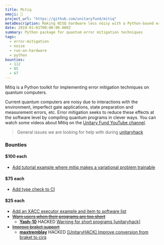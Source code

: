 ```yaml
---
title: Mitiq
emoji: 🌴
project_url: "https://github.com/unitaryfund/mitiq"
metaDescription: Making NISQ hardware less noisy with a Python-based error mitigating package.
date: 2019-01-01T00:00:00.000Z
summary: Python package for quantum error mitigation techniques
tags:
  - error-mitigation
  - noise
  - run-on-hardware
  - python
bounties:
  - 112
  - 85
  - 67
---
```


Mitiq is a Python toolkit for implementing error mitigation techniques on quantum computers.

Current quantum computers are noisy due to interactions with the environment, imperfect gate applications, state preparation and measurement errors, etc.
Error mitigation seeks to reduce these effects at the software level by compiling quantum programs in clever ways.
You can watch some videos about Mitiq on the [Unitary Fund YouTube channel](https://www.youtube.com/watch?v=5KDQtWzJcfw&list=PL-VMs2BCTI_lklMMfY4iMdETT19rgZe5o).


> General issues we are looking for help with during [unitaryhack](https://github.com/unitaryfund/mitiq/labels/unitaryhack)

### Bounties

#### $100 each

- [Add tutorial example where mitiq makes a variational problem trainable](https://github.com/unitaryfund/mitiq/issues/529)

#### $75 each

- [Add type check to CI](https://github.com/unitaryfund/mitiq/issues/489)

#### $25 each

- [Add an XACC executor example and item to software list](https://github.com/unitaryfund/mitiq/issues/357)
- ~~[Warn users when their programs are too short](https://github.com/unitaryfund/mitiq/issues/275)~~
  - **[Yash-10](https://github.com/Yash-10)** HACKED [Warning for short programs [unitaryhack]](https://github.com/unitaryfund/mitiq/issues/275)
- ~~[Improve braket support](https://github.com/unitaryfund/mitiq/issues/679)~~
  - **[maxtremblay](https://github.com/maxtremblay)** HACKED [[UnitaryHACK] Improve conversion from braket to cirq](https://github.com/unitaryfund/mitiq/pull/688)
